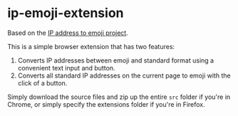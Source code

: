 # ip-emoji-extension

Based on the [IP address to emoji project](https://github.com/6connect/ip-address-emoji/).

This is a simple browser extension that has two features:
1. Converts IP addresses between emoji and standard format using a convenient text input and button.
2. Converts all standard IP addresses on the current page to emoji with the click of a button.

Simply download the source files and zip up the entire `src` folder if you're in Chrome, or simply specify the extensions folder if you're in Firefox.